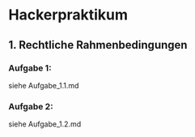 # Hackerpraktikum

## 1. Rechtliche Rahmenbedingungen
### Aufgabe 1: 
siehe Aufgabe_1.1.md
### Aufgabe 2:
siehe Aufgabe_1.2.md
